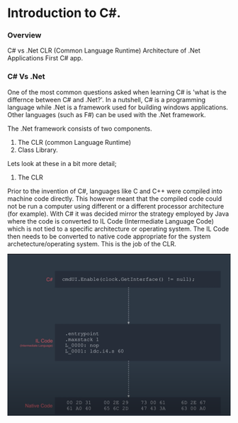 # Introduction to C#.


### Overview

C# vs .Net
CLR (Common Language Runtime)
Architecture of .Net Applications
First C# app.

### C# Vs .Net

One of the most common questions asked when learning C# is 'what is the differnce between C# and .Net?'.
In a nutshell, C# is a programming language while .Net is a framework used for building windows applications. Other languages (such as F#) can be used with the .Net framework.

The .Net framework consists of two components.
1. The CLR (common Language Runtime)
2. Class Library.

Lets look at these in a bit more detail;
1. The CLR

Prior to the invention of C#, languages like C and C++ were compiled into machine code directly. This however meant that the compiled code could not be run a computer using different or a different processor architecture (for example).
With C# it was decided mirror the strategy employed by Java where the code is converted to IL Code (Intermediate Language Code) which is not tied to a specific architecture or operating system.
The IL Code then needs to be converted to native code appropriate for the system archetecture/operating system. This is the job of the CLR.

![clr](./images/clr.png)

